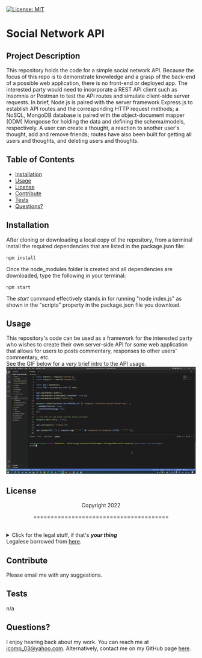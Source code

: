 [![License: MIT](https://img.shields.io/badge/License-MIT-yellow.svg)](https://opensource.org/licenses/MIT)
  # Social Network API
  ## Project Description
  This repository holds the code for a simple social network API. Because the focus of this repo is to demonstrate knowledge and a grasp of the back-end of a possible web application, there is no front-end or deployed app. The interested party would need to incorporate a REST API client such as Insomnia or Postman to test the API routes and simulate client-side server requests. In brief, Node.js is paired with the server framework Express.js to establish API routes and the corresponding HTTP request methods; a NoSQL, MongoDB database is paired with the object-document mapper (ODM) Mongoose for holding the data and defining the schema/models, respectively. A user can create a thought, a reaction to another user's thought, add and remove friends; routes have also been built for getting all users and thoughts, and deleting users and thoughts. 
  ## Table of Contents
  * [Installation](#installation)
  * [Usage](#usage)
  * [License](#license)
  * [Contribute](#contributions)
  * [Tests](#tests)
  * [Questions?](#questions)
  ## Installation
  After cloning or downloading a local copy of the repository, from a terminal install the required dependencies that are listed in the package.json file:
  ```
  npm install
  ```
  Once the node_modules folder is created and all dependencies are downloaded, type the following in your terminal:
  
  ```
  npm start
  ```
  The *start* command effectively stands in for running "node index.js" as shown in the "scripts" property in the package.json file you download.
    
  ## Usage
  This repository's code can be used as a framework for the interested party who wishes to create their own server-side API for some web application that allows for users to posts commentary, responses to other users' commentary, etc.<br>
   See the GIF below for a *very* brief intro to the API usage.<br>
  ![Brief GIF showing how to run application.](./assets/images/app-gif.gif)
  ## License
  <p align="center">Copyright 2022</p>
    <p align="center">=======================================</p><br>
    <details>
    <summary>Click for the legal stuff, if that's <em><strong>your thing</strong></em></summary>
    Copyright <YEAR> James Compagnoni

Permission is hereby granted, free of charge, to any person obtaining a copy of this software and associated documentation files (the "Software"), to deal in the Software without restriction, including without limitation the rights to use, copy, modify, merge, publish, distribute, sublicense, and/or sell copies of the Software, and to permit persons to whom the Software is furnished to do so, subject to the following conditions:

The above copyright notice and this permission notice shall be included in all copies or substantial portions of the Software.

THE SOFTWARE IS PROVIDED "AS IS", WITHOUT WARRANTY OF ANY KIND, EXPRESS OR IMPLIED, INCLUDING BUT NOT LIMITED TO THE WARRANTIES OF MERCHANTABILITY, FITNESS FOR A PARTICULAR PURPOSE AND NONINFRINGEMENT. IN NO EVENT SHALL THE AUTHORS OR COPYRIGHT HOLDERS BE LIABLE FOR ANY CLAIM, DAMAGES OR OTHER LIABILITY, WHETHER IN AN ACTION OF CONTRACT, TORT OR OTHERWISE, ARISING FROM, OUT OF OR IN CONNECTION WITH THE SOFTWARE OR THE USE OR OTHER DEALINGS IN THE SOFTWARE
    </details>
  Legalese borrowed from <a href="https://opensource.org/licenses/MIT" target="_blank">here</a>.

  ## Contribute
  Please email me with any suggestions.

  ## Tests
  n/a

  ## Questions?
  I enjoy hearing back about my work. You can reach me at jcomp_03@yahoo.com.
  Alternatively, contact me on my GitHub page <a href="https://github.com/jcomp-03">here</a>.
  
